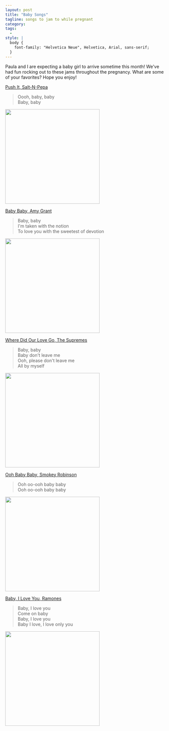 ```yaml
---
layout: post
title: "Baby Songs"
tagline: songs to jam to while pregnant
category:
tags:
  -
style: |
  body {
    font-family: "Helvetica Neue", Helvetica, Arial, sans-serif;
  }
---
```


Paula and I are expecting a baby girl to arrive sometime this month! We've had fun rocking out to these jams throughout the pregnancy. What are some of your favorites? Hope you enjoy!

[Push It, Salt-N-Pepa](https://genius.com/Salt-n-pepa-push-it-lyrics)

>Oooh, baby, baby  
>Baby, baby  

<img src="https://t2.genius.com/unsafe/440x440/https%3A%2F%2Fimages.genius.com%2F4ef12d48c4a618a18e5f8467023ff9ec.600x600x1.jpg" width="300px">

[Baby Baby, Amy Grant](https://genius.com/Amy-grant-baby-baby-lyrics)

>Baby, baby  
>I'm taken with the notion  
>To love you with the sweetest of devotion  

<img src="https://t2.genius.com/unsafe/440x440/https%3A%2F%2Fimages.genius.com%2Faea23e6897a2918ff959148ba173aa6f.1000x1000x1.jpg" width="300px">

[Where Did Our Love Go, The Supremes](https://genius.com/The-supremes-where-did-our-love-go-lyrics)

>Baby, baby  
>Baby don't leave me  
>Ooh, please don't leave me  
>All by myself  

<img src="https://images.genius.com/a546b24484b7d104f3b4de521ea63b2f.180x182x1.png" width="300px">

[Ooh Baby Baby, Smokey Robinson](https://genius.com/The-supremes-where-did-our-love-go-lyrics)

>Ooh oo-ooh baby baby  
>Ooh oo-ooh baby baby  

<img src="https://t2.genius.com/unsafe/440x0/https%3A%2F%2Fimages.genius.com%2F7f4ec5f42aa3aa6cf222d0505089432c.348x348x1.jpg" width="300px">

[Baby, I Love You, Ramones](https://genius.com/The-supremes-where-did-our-love-go-lyrics)

>Baby, I love you  
>Come on baby  
>Baby, I love you  
>Baby I love, I love only you  

<img src="https://t2.genius.com/unsafe/440x0/https%3A%2F%2Fimages.genius.com%2F5eb657106da20e9575ef253aaf41bb67.600x608x1.jpg" width="300px">
